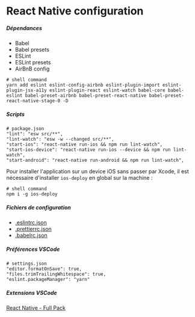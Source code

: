 # React Native configuration

##### Dépendances

* Babel
* Babel presets
* ESLint
* ESLint presets
* AirBnB config

```
# shell command
yarn add eslint eslint-config-airbnb eslint-plugin-import eslint-plugin-jsx-a11y eslint-plugin-react eslint-watch babel-core babel-eslint babel-preset-airbnb babel-preset-react-native babel-preset-react-native-stage-0 -D
```

##### Scripts

```
# package.json
"lint": "esw src/**",
"lint-watch": "esw -w --changed src/**",
"start-ios": "react-native run-ios && npm run lint-watch",
"start-ios-device": "react-native run-ios --device && npm run lint-watch",
"start-android": "react-native run-android && npm run lint-watch",
```

Pour installer l'application sur un device iOS sans passer par Xcode, il est nécessaire d'installer `ios-deploy` en global sur la machine :

```
# shell command
npm i -g ios-deploy
```

##### Fichiers de configuration

* [.eslintrc.json](.eslintrc.json)
* [.prettierrc.json](.prettierrc.json)
* [.babelrc.json](.babelrc.json)

##### Préférences VSCode

```
# settings.json
"editor.formatOnSave": true,
"files.trimTrailingWhitespace": true,
"eslint.packageManager": "yarn"
```

##### Extensions VSCode

[React Native - Full Pack](https://marketplace.visualstudio.com/items?itemName=kelset.rn-full-pack)
